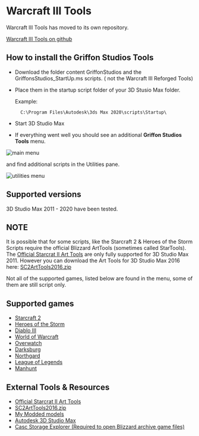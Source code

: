 # Warcraft III Tools

Warcraft III Tools has moved to its own repository. 

[Warcraft III Tools on github](https://github.com/TaylorMouse/warcraft_iii_tools)

## How to install the Griffon Studios Tools

- Download the folder content GriffonStudios and the GriffonsStudios_StartUp.ms scripts. ( not the Warcraft III Reforged Tools)
- Place them in the startup script folder of your 3D Stusio Max folder.

    Example:

        C:\Program Files\Autodesk\3ds Max 2020\scripts\Startup\

- Start 3D Studio Max
- If everything went well you should see an additional **Griffon Studios Tools**  menu.

![main menu](images/gsmenu.png)

and find additional scripts in the Utilities pane.

![utilities menu](images/gsmenu2.png)


## Supported versions

3D Studio Max 2011 - 2020 have been tested.

## NOTE

It is possible that for some scripts, like the Starcraft 2 & Heroes of the Storm Scripts require the official Blizzard ArtTools (sometimes called StarTools).
The [Official Starcrat II Art Tools](https://news.blizzard.com/en-gb/starcraft2/10788362/starcraft-ii-art-tools-open-beta) are only fully supported for 3D Studio Max 2011. However you can download the Art Tools for 3D Studio Max 2016 here:
[SC2ArtTools2016.zip](https://drive.google.com/file/d/1-ZM4tPded4LEDnJZw7CxwKy_qTAhVR4m/view?usp=sharing)

Not all of the supported games, listed below are found in the menu, some of them are still script only.

## Supported games

- [Starcraft 2](https://starcraft2.com/en-us/)
- [Heroes of the Storm](https://heroesofthestorm.com/en-us/)
- [Diablo III](https://diablo3.blizzard.com/en-us/)
- [World of Warcraft](https://worldofwarcraft.com/en-us/)
- [Overwatch](https://playoverwatch.com/en-us/)
- [Darksburg](https://darksburg.com/)
- [Northgard](https://northgard.net/)
- [League of Legends](https://na.leagueoflegends.com/en-us/)
- [Manhunt](https://www.rockstargames.com/games/manhunt)

## External Tools & Resources

- [Official Starcrat II Art Tools](https://news.blizzard.com/en-gb/starcraft2/10788362/starcraft-ii-art-tools-open-beta)
- [SC2ArtTools2016.zip](https://drive.google.com/file/d/1-ZM4tPded4LEDnJZw7CxwKy_qTAhVR4m/view?usp=sharing)
- [My Modded models](https://www.sc2mapster.com/projects/taylor-mouses-stuff/files)
- [Autodesk 3D Studio Max](https://www.autodesk.com/education/home)
- [Casc Storage Explorer (Required to open Blizzard archive game files)](http://www.zezula.net/en/casc/main.html)
